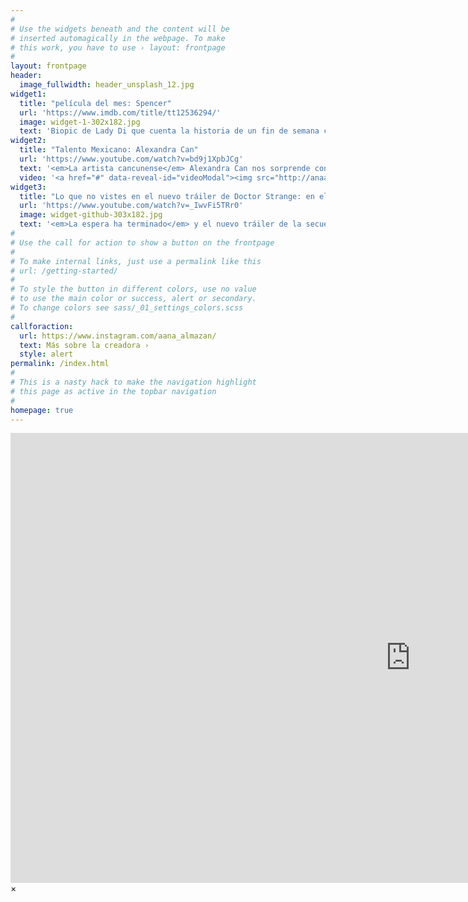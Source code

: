 ```yaml
---
#
# Use the widgets beneath and the content will be
# inserted automagically in the webpage. To make
# this work, you have to use › layout: frontpage
#
layout: frontpage
header:
  image_fullwidth: header_unsplash_12.jpg
widget1:
  title: "película del mes: Spencer"
  url: 'https://www.imdb.com/title/tt12536294/'
  image: widget-1-302x182.jpg
  text: 'Biopic de Lady Di que cuenta la historia de un fin de semana crucial a principios de los años 90, cuando la princesa Diana -de nombre Diana Frances Spencer- decidió que su matrimonio con el príncipe Carlos no estaba funcionando, y que necesitaba desviarse de un camino que la había puesto en primera fila para algún día ser reina... El drama tiene lugar durante tres días, en una de sus últimas vacaciones de Navidad en la Casa de Windsor en su finca de Sandringham en Norfolk, Inglaterra.'
widget2:
  title: "Talento Mexicano: Alexandra Can"
  url: 'https://www.youtube.com/watch?v=bd9j1XpbJCg'
  text: '<em>La artista cancunense</em> Alexandra Can nos sorprende con un cover del éxito de Olivia rodrigo "Driver License".'
  video: '<a href="#" data-reveal-id="videoModal"><img src="http://anaalmazan.github.io/images/start-video-feeling-responsive-302x182.jpg" width="302" height="182" alt=""/></a>'
widget3:
  title: "Lo que no vistes en el nuevo tráiler de Doctor Strange: en el multiverso de la locura"
  url: 'https://www.youtube.com/watch?v=_IwvFi5TRr0'
  image: widget-github-303x182.jpg
  text: '<em>La espera ha terminado</em> y el nuevo tráiler de la secuela de Doctor Strange ha salido. En dos minutos y diecisiete segundos hemos notado muchas referencias escondidas que te aseguramos no haz notado.'
#
# Use the call for action to show a button on the frontpage
#
# To make internal links, just use a permalink like this
# url: /getting-started/
#
# To style the button in different colors, use no value
# to use the main color or success, alert or secondary.
# To change colors see sass/_01_settings_colors.scss
#
callforaction:
  url: https://www.instagram.com/aana_almazan/
  text: Más sobre la creadora ›
  style: alert
permalink: /index.html
#
# This is a nasty hack to make the navigation highlight
# this page as active in the topbar navigation
#
homepage: true
---
```


<div id="videoModal" class="reveal-modal large" data-reveal="">
  <div class="flex-video widescreen vimeo" style="display: block;">
    <iframe width="1280" height="720" src="https://youtu.be/bd9j1XpbJCg" frameborder="0" allowfullscreen></iframe>
  </div>
  <a class="close-reveal-modal">&#215;</a>
</div>
